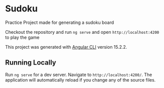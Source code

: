 # Sudoku

Practice Project made for generating a sudoku board

Checkout the repository and run `ng serve` and open `http://localhost:4200` to play the game

This project was generated with [Angular CLI](https://github.com/angular/angular-cli) version 15.2.2.

## Running Locally

Run `ng serve` for a dev server. Navigate to `http://localhost:4200/`. The application will automatically reload if you change any of the source files.
